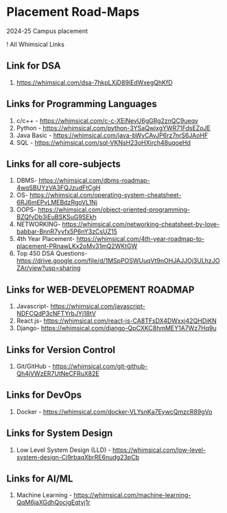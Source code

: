 # Placement Road-Maps
2024-25 Campus placement

! All Whimsical Links

## Link for DSA
1. https://whimsical.com/dsa-7hkpLXjD89iEdWxegQhKfD

## Links for Programming Languages
1. c/c++ - https://whimsical.com/c-c-XEiNevU6gGRg2znQC9ueqy
2. Python - https://whimsical.com/python-3YSaQwixgYWR71FdsEZoJE
3. Java Basic - https://whimsical.com/java-bWvCAvJP6rz7nrS6JAoHF
4. SQL - https://whimsical.com/sql-VKNsH23oHXirch48uqoeHd

## Links for all core-subjects
1. DBMS- https://whimsical.com/dbms-roadmap-4wqSBUYzVA3FQJzudFtCgH
2. OS- https://whimsical.com/operating-system-cheatsheet-6RJ6mEPvLMEBdzRgoVL1Nj
3. OOPS- https://whimsical.com/object-oriented-programming-BZQfvDb3iEuBSKSuG9SEkh
4. NETWORKING- https://whimsical.com/networking-cheatsheet-by-love-babbar-BnnR7yyfx5P6nY3zCsUZ15
5. 4th Year Placement- https://whimsical.com/4th-year-roadmap-to-placement-PRnawLKx2oMv31mQ2WKtGW
6. Top 450 DSA Questions- https://drive.google.com/file/d/1MSpPOSWUuqVt9nOHJAJJOj3ULhzJOZAr/view?usp=sharing

## Links for WEB-DEVELOPEMENT ROADMAP
1. Javascript- https://whimsical.com/javascript-NDFCQdP3cNFTYrbJYj18tV
2. React.js- https://whimsical.com/react-js-CA8TFsDX4DWxxj42QHDiKN
3. Django- https://whimsical.com/django-QpCXKC8hmMEY1A7Wz7Hq9u

## Links for Version Control
1. Git/GitHub - https://whimsical.com/git-github-Qh4jVWzER7UtNeCFRuX82E

## Links for DevOps
1. Docker - https://whimsical.com/docker-VLYsnKa7EywcQmzcR89gVo

## Links for System Design
1. Low Level System Design (LLD) - https://whimsical.com/low-level-system-design-Cj9rbaqXbrRE6nudg23pCb

## Links for AI/ML
1. Machine Learning - https://whimsical.com/machine-learning-QqM6jaXGdhQocjgEqtyj1r
